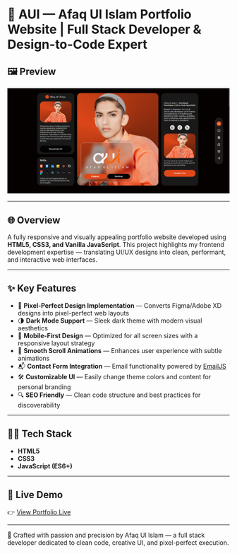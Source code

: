 # 🚀 AUI — Afaq Ul Islam Portfolio Website | Full Stack Developer & Design-to-Code Expert

## 🖼️ Preview

![Portfolio Preview](./assets/img/preview.png)

---

## 🌐 Overview

A fully responsive and visually appealing portfolio website developed using **HTML5, CSS3, and Vanilla JavaScript**. This project highlights my frontend development expertise — translating UI/UX designs into clean, performant, and interactive web interfaces.

---

## ✨ Key Features

- 🎨 **Pixel-Perfect Design Implementation** — Converts Figma/Adobe XD designs into pixel-perfect web layouts
- 🌗 **Dark Mode Support** — Sleek dark theme with modern visual aesthetics
- 📱 **Mobile-First Design** — Optimized for all screen sizes with a responsive layout strategy
- 🧱 **Smooth Scroll Animations** — Enhances user experience with subtle animations
- 📬 **Contact Form Integration** — Email functionality powered by [EmailJS](https://www.emailjs.com/)
- 🛠️ **Customizable UI** — Easily change theme colors and content for personal branding
- 🔍 **SEO Friendly** — Clean code structure and best practices for discoverability

---

## 🧑‍💻 Tech Stack

- **HTML5**
- **CSS3**
- **JavaScript (ES6+)**

---

## 🔗 Live Demo

👉 [View Portfolio Live](https://aui-portfolio.vercel.app/)

---

🚀 Crafted with passion and precision by Afaq Ul Islam — a full stack developer dedicated to clean code, creative UI, and pixel-perfect execution.

